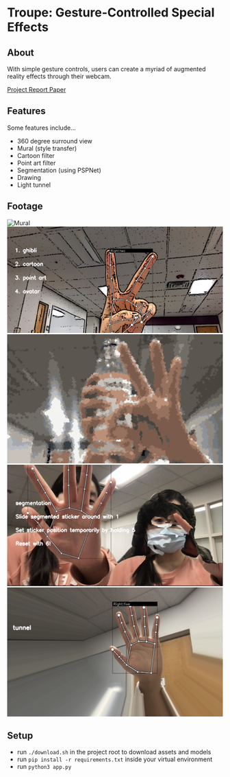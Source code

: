 # Troupe: Gesture-Controlled Special Effects


## About
With simple gesture controls, users can create a myriad of augmented reality effects through their webcam.

[Project Report Paper](https://github.com/12345Mandy/Gesture-Controlled-Special-Effects/blob/main/cv_final_project_report.pdf)

## Features
Some features include...
- 360 degree surround view
- Mural (style transfer)
- Cartoon filter
- Point art filter
- Segmentation (using PSPNet)
- Drawing
- Light tunnel

## Footage
![Mural](assets/mural.png)
![Cartoon](assets/cartoon.png)
![Point Art](assets/point.png)
![Environment segmentation](assets/environment_segmentation.png)
![Tunnel](assets/tunnel.png)

## Setup
- run `./download.sh` in the project root to download assets and models
- run `pip install -r requirements.txt` inside your virtual environment 
- run `python3 app.py`

